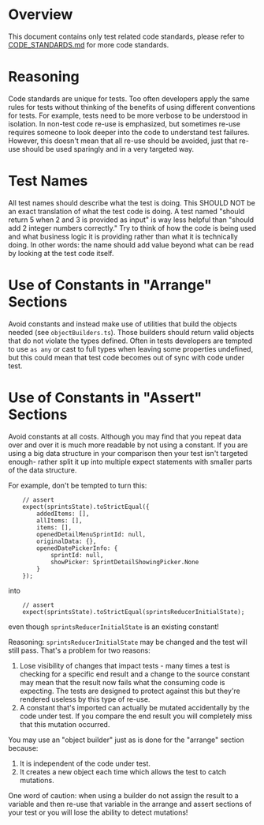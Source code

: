 Overview
========

This document contains only test related code standards, please refer to
[CODE_STANDARDS.md](CODE_STANDARDS.md) for more code standards.

Reasoning
=========

Code standards are unique for tests.  Too often developers apply the same
rules for tests without thinking of the benefits of using different
conventions for tests.  For example, tests need to be more verbose to be
understood in isolation.  In non-test code re-use is emphasized, but
sometimes re-use requires someone to look deeper into the code to
understand test failures.  However, this doesn't mean that all re-use
should be avoided, just that re-use should be used sparingly and in a
very targeted way.

Test Names
==========

All test names should describe what the test is doing.  This SHOULD NOT
be an exact translation of what the test code is doing.  A test named
"should return 5 when 2 and 3 is provided as input" is way less helpful
than "should add 2 integer numbers correctly."  Try to think of how the
code is being used and what business logic it is providing rather than
what it is technically doing.  In other words: the name should add
value beyond what can be read by looking at the test code itself.

Use of Constants in "Arrange" Sections
======================================

Avoid constants and instead make use of utilities that build the
objects needed (see `objectBuilders.ts`).  Those builders should return
valid objects that do not violate the types defined.  Often in tests
developers are tempted to use `as any` or cast to full types when
leaving some properties undefined, but this could mean that test code
becomes out of sync with code under test.

Use of Constants in "Assert" Sections
=====================================

Avoid constants at all costs.  Although you may find that you repeat
data over and over it is much more readable by not using a constant.
If you are using a big data structure in your comparison then your
test isn't targeted enough- rather split it up into multiple expect
statements with smaller parts of the data structure.

For example, don't be tempted to turn this:
```
    // assert
    expect(sprintsState).toStrictEqual({
        addedItems: [],
        allItems: [],
        items: [],
        openedDetailMenuSprintId: null,
        originalData: {},
        openedDatePickerInfo: {
            sprintId: null,
            showPicker: SprintDetailShowingPicker.None
        }
    });
```

into
```
    // assert
    expect(sprintsState).toStrictEqual(sprintsReducerInitialState);
```

even though `sprintsReducerInitialState` is an existing constant!

Reasoning: `sprintsReducerInitialState` may be changed and the test
will still pass.  That's a problem for two reasons:
1) Lose visibility of changes that impact tests - many times a test
  is checking for a specific end result and a change to the source
  constant may mean that the result now fails what the consuming
  code is expecting.  The tests are designed to protect against
  this but they're rendered useless by this type of re-use.
2) A constant that's imported can actually be mutated accidentally
  by the code under test.  If you compare the end result you will
  completely miss that this mutation occurred.

You may use an "object builder" just as is done for the "arrange"
section because:
1) It is independent of the code under test.
2) It creates a new object each time which allows the test to
  catch mutations.

One word of caution: when using a builder do not assign the
result to a variable and then re-use that variable in the arrange
and assert sections of your test or you will lose the ability to
detect mutations!
